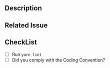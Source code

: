 ## Description

## Related Issue

<!-- #Number -->

## CheckList

- [ ] Run `yarn lint`
- [ ] Did you comply with the Coding Convention?